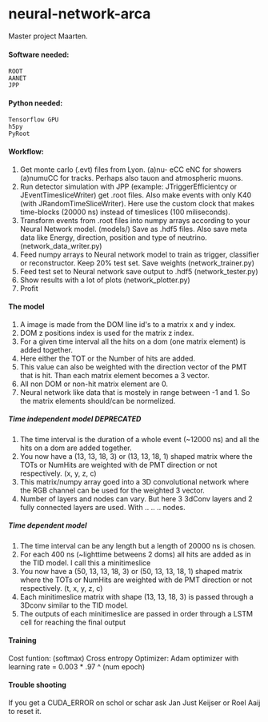 # neural-network-arca
Master project Maarten. 

#### Software needed:
    ROOT
    AANET
    JPP

#### Python needed:
    Tensorflow GPU
    h5py
    PyRoot
   
#### Workflow: 
1. Get monte carlo (.evt) files from Lyon. (a)nu- eCC eNC for showers (a)numuCC for tracks. Perhaps also tauon and atmospheric muons.
2. Run detector simulation with JPP (example: JTriggerEfficientcy or JEventTimesliceWriter) get .root files. Also make events with only K40 (with JRandomTimeSliceWriter). Here use the custom clock that makes time-blocks (20000 ns) instead of timeslices (100 miliseconds).
3. Transform events from .root files into numpy arrays according to your Neural Network model. (models/) Save as .hdf5 files. Also save meta data like Energy, direction, position and type of neutrino. (network_data_writer.py)
4. Feed numpy arrays to Neural network model to train as trigger, classifier or reconstructor. Keep 20% test set. Save weights (network_trainer.py)
5. Feed test set to Neural network save output to .hdf5  (network_tester.py)
6. Show results with a lot of plots (network_plotter.py)
7. Profit

#### The model
1. A image is made from the DOM line id's to a matrix x and y index. 
2. DOM z positions index is used for the matrix z index.
3. For a given time interval all the hits on a dom (one matrix element) is added together.
4. Here either the TOT or the Number of hits are added.
5. This value can also be weighted with the direction vector of the PMT that is hit. Than each matrix element becomes a 3 vector.
6. All non DOM or non-hit matrix element are 0.
7. Neural network like data that is mostely in range between -1 and 1. So the matrix elements should/can be normelized.
##### Time independent model DEPRECATED
1. The time interval is the duration of a whole event (~12000 ns) and all the hits on a dom are added together.
2. You now have a (13, 13, 18, 3) or (13, 13, 18, 1) shaped matrix where the TOTs or NumHits are weighted with de PMT direction or not respectively. (x, y, z, c)
3. This matrix/numpy array goed into a 3D convolutional network where the RGB channel can be used for the weighted 3 vector.
4. Number of layers and nodes can vary. But here 3 3dConv layers and 2 fully connected layers are used. With .. .. .. nodes.
##### Time dependent model
1. The time interval can be any length but a length of 20000 ns is chosen.
2. For each 400 ns (~lighttime betweens 2 doms) all hits are added as in the TID model. I call this a minitimeslice
3. You now have a (50, 13, 13, 18, 3) or (50, 13, 13, 18, 1) shaped matrix where the TOTs or NumHits are weighted with de PMT direction or not respectively. (t, x, y, z, c)
4. Each minitimeslice matrix with shape (13, 13, 18, 3) is passed through a 3Dconv similar to the TID model.
5. The outputs of each minitimeslice are passed in order through a LSTM cell for reaching the final output
#### Training
Cost funtion:   (softmax) Cross entropy
Optimizer:      Adam optimizer with learning rate = 0.003 * .97 ^ (num epoch)

#### Trouble shooting
If you get a CUDA_ERROR on schol or schar ask Jan Just Keijser or Roel Aaij to reset it.
